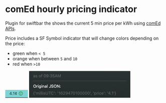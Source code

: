 # comEd hourly pricing indicator
Plugin for swiftbar the shows the current 5 min price per kWh using [comEd APIs](https://hourlypricing.comed.com/hp-api/).

Price includes a SF Symbol indicator that will change colors depending on the price:
* green when `< 5` 
* orange when between `5`  and `10`
* red when `>10`

![](img/08D8CE1E-5959-4CA0-836B-F420CF389E90.png)
![](img/17FF657F-A2E5-42AC-A578-9B6509149923.png)
